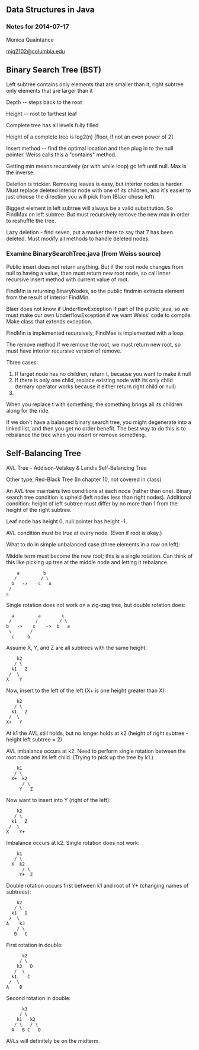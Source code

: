 ## Data Structures in Java
### Notes for 2014-07-17
Monica Quaintance

mjq2102@columbia.edu

## Binary Search Tree (BST)

Left subtree contains only elements that are smaller than it, right subtree only elements that are larger than it

Depth -- steps back to the root

Height -- root to farthest leaf

Complete tree has all levels fully filled

Height of a complete tree is log2(n) [floor, if not an even power of 2]

Insert method -- find the optimal location and then plug in to the null 
pointer.
Weiss calls this a "contains" method.

Getting min means recursively (or with while loop) go left until null.
Max is the inverse.

Deletion is trickier. Removing leaves is easy, but interior nodes is harder.
 Must replace deleted interior node with one of its children, and it's 
 easier to just choose the direction you will pick from (Blaer chose left).

Biggest element in left subtree will always be a valid substitution. 
So FindMax on left subtree. But must recursively remove the new max 
in order to reshuffle the tree.

Lazy deletion - find seven, put a marker there to say that 7 has been 
deleted. Must modify all methods to handle deleted nodes. 

### Examine BinarySearchTree.java (from Weiss source)

Public insert does not return anything. But if the root node changes from 
null to having a value, then must return new root node, so call inner 
recursive insert method with current value of root.

FindMin is returning BinaryNodes, so the public findmin extracts element 
from the result of interior FindMin.

Blaer does not know if UnderflowException if part of the public java, so 
we must make our own UnderflowException if we want Weiss' code to compile. 
Make class that extends exception.

FindMin is implemented recursively, FindMax is implemented with a loop.

The remove method.If we remove the root, we must return new root, so must 
have interior recursive version of remove. 

Three cases:

1) If target node has no children, return t, because you want to make it null
2) If there is only one child, replace existing node with its only child 
  (ternary operator works because it either return right child or null)
3) 

When you replace t with something, the something brings all its children 
along for the ride.

If we don't have a balanced binary search tree, you might degenerate 
into a linked list, and then you get no order benefit. 
The best way to do this is to rebalance the tree when you insert or remove
something.

## Self-Balancing Tree 

AVL Tree - Addison-Velskey & Landis Self-Balancing Tree

Other type, Red-Black Tree (In chapter 10, not covered in class)

An AVL tree maintains two conditions at each node (rather than one). 
Binary search tree condition is upheld (left nodes less than right nodes).
Additional condition: height of left subtree must differ by no more than 1 from
the height of the right subtree.

Leaf node has height 0, null pointer has height -1.

AVL condition must be true at every node. (Even if root is okay.)

What to do in simple unbalanced case (three elements in a row on left):

Middle term must become the new root; this is a single rotation. Can think of
this like picking up tree at the middle node and letting it rebalance.

        a         b
       /         / \
      b   ->    c   a
     /
    c 

Single rotation does not work on a zig-zag tree, but double rotation does:

      a         a        c
     /         /        / \
    b   ->    c    ->  b   a
     \       /
      c     b


Assume X, Y, and Z are all subtrees with the same height:

        k2 
       / \  
      k1   Z  
     /  \
    X    Y

Now, insert to the left of the left (X+ is one height greater than X):

        k2 
       / \  
      k1   Z  
     /  \
    X+   Y

At k1 the AVL still holds, but no longer holds at k2 
(height of right subtree - height left subtree = 2)

AVL imbalance occurs at k2. Need to perform single rotation between the 
root node and its left child. (Trying to pick up the tree by k1.)

        k1 
       / \  
      X+  k2
          / \
         Y   Z 

Now want to insert into Y (right of the left):

        k2 
       / \  
      k1   Z  
     /  \
    X    Y+

Imbalance occurs at k2. Single rotation does not work:

        k1 
       / \  
      X  k2
          / \
         Y+  Z 

Double rotation occurs first between k1 and root of Y+ 
(changing names of subtrees):

        k2 
       / \  
      k1   D  
     /  \
    A    k3
        / \
       B   C

First rotation in double:

          k2 
         / \  
        k3   D  
       /  \
      k1    C
     /  \
    A    B

Second rotation in double:

          k3 
         / \  
        k1   k2  
       / \   / \
      A   B C   D

AVLs will definitely be on the midterm.
